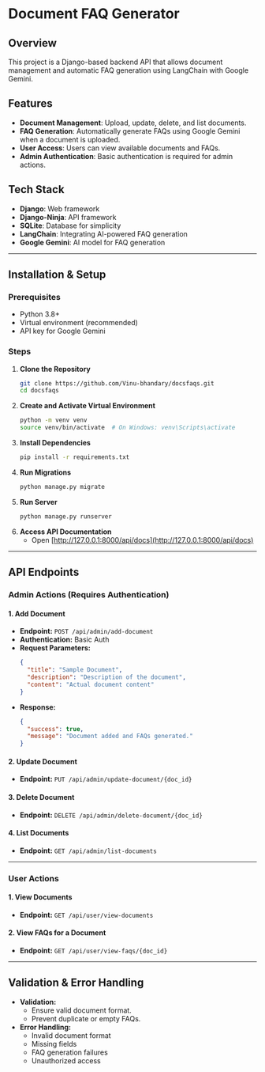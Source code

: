 # Document FAQ Generator

## Overview
This project is a Django-based backend API that allows document management and automatic FAQ generation using LangChain with Google Gemini.

## Features
- **Document Management**: Upload, update, delete, and list documents.
- **FAQ Generation**: Automatically generate FAQs using Google Gemini when a document is uploaded.
- **User Access**: Users can view available documents and FAQs.
- **Admin Authentication**: Basic authentication is required for admin actions.

## Tech Stack
- **Django**: Web framework
- **Django-Ninja**: API framework
- **SQLite**: Database for simplicity
- **LangChain**: Integrating AI-powered FAQ generation
- **Google Gemini**: AI model for FAQ generation

---

## Installation & Setup

### Prerequisites
- Python 3.8+
- Virtual environment (recommended)
- API key for Google Gemini

### Steps
1. **Clone the Repository**
   ```bash
   git clone https://github.com/Vinu-bhandary/docsfaqs.git
   cd docsfaqs
   ```
2. **Create and Activate Virtual Environment**
   ```bash
   python -m venv venv
   source venv/bin/activate  # On Windows: venv\Scripts\activate
   ```
3. **Install Dependencies**
   ```bash
   pip install -r requirements.txt
   ```
4. **Run Migrations**
   ```bash
   python manage.py migrate
   ```
5. **Run Server**
   ```bash
   python manage.py runserver
   ```
6. **Access API Documentation**
   - Open [http://127.0.0.1:8000/api/docs](http://127.0.0.1:8000/api/docs)

---

## API Endpoints

### **Admin Actions (Requires Authentication)**

#### 1. Add Document
- **Endpoint:** `POST /api/admin/add-document`
- **Authentication:** Basic Auth
- **Request Parameters:**
  ```json
  {
    "title": "Sample Document",
    "description": "Description of the document",
    "content": "Actual document content"
  }
  ```
- **Response:**
  ```json
  {
    "success": true,
    "message": "Document added and FAQs generated."
  }
  ```

#### 2. Update Document
- **Endpoint:** `PUT /api/admin/update-document/{doc_id}`

#### 3. Delete Document
- **Endpoint:** `DELETE /api/admin/delete-document/{doc_id}`

#### 4. List Documents
- **Endpoint:** `GET /api/admin/list-documents`

---

### **User Actions**

#### 1. View Documents
- **Endpoint:** `GET /api/user/view-documents`

#### 2. View FAQs for a Document
- **Endpoint:** `GET /api/user/view-faqs/{doc_id}`

---

## Validation & Error Handling
- **Validation:**
  - Ensure valid document format.
  - Prevent duplicate or empty FAQs.
- **Error Handling:**
  - Invalid document format
  - Missing fields
  - FAQ generation failures
  - Unauthorized access

